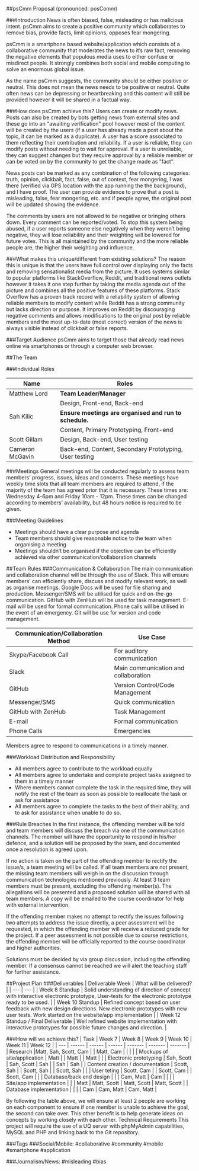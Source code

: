 ##psCmm Proposal (pronounced: posComm)

###Introduction
News is often biased, false, misleading or has malicious intent. psCmm aims to create a positive community which collaborates to remove bias, provide facts, limit opinions, opposes fear mongering. 

psCmm is a smartphone based website/application which consists of a collaborative community that moderates the news to it’s raw fact, removing the negative elements that populous media uses to either confuse or misdirect people. It strongly combines both social and mobile computing to solve an enormous global issue. 

As the name psCmm suggests, the community should be either positive or neutral. This does not mean the news needs to be positive or neutral. Quite often news can be depressing or heartbreaking and this content will still be provided however it will be shared in a factual way.

###How does psCmm achieve this?
Users can create or modify news. Posts can also be created by bots getting news from external sites and these go into an "awaiting verification" pool however most of the content will be created by the users (if a user has already made a post about the topic, it can be marked as a duplicate). A user has a score associated to them reflecting their contribution and reliability. If a user is reliable, they can modify posts without needing to wait for approval. If a user is unreliable, they can suggest changes but they require approval by a reliable member or can be voted on by the community to get the change made as "fact".

News posts can be marked as any combination of the following categories: truth, opinion, clickbait, fact, false, out of context, fear mongering, I was there (verified via GPS location with the app running the the background), and I have proof. The user can provide evidence to prove that a post is misleading, false, fear mongering, etc. and if people agree, the original post will be updated showing the evidence.

The comments by users are not allowed to be negative or bringing others down. Every comment can be reported/voted. To stop this system being abused, if a user reports someone else negatively when they weren’t being negative, they will lose reliability and their weighting will be lowered for future votes. This is all maintained by the community and the more reliable people are, the higher their weighting and influence.

###What makes this unique/different from existing solutions?
The reason this is unique is that the users have full control over displaying only the facts and removing sensationalist media from the picture. It uses systems similar to popular platforms like StackOverflow, Reddit, and traditional news outlets however it takes it one step further by taking the media agenda out of the picture and combines all the positive features of these platforms. Stack Overflow has a proven track record with a reliability system of allowing reliable members to modify content while Reddit has a strong community but lacks direction or purpose. It improves on Reddit by discouraging negative comments and allows modifications to the original post by reliable members and the most up-to-date (most correct) version of the news is always visible instead of clickbait or false reports.


###Target Audience
psCmm aims to target those that already read news online via smartphones or through a computer web browser. 

##The Team

###Individual Roles

| Name | Roles |
| ------------- | ------------- |
| Matthew Lord | **Team Leader/Manager** |
| | Design, Front-end, Back-end |
| Sah Kilic | **Ensure meetings are organised and run to schedule.** |
| | Content, Primary Prototyping, Front-end |
| Scott Gillam | Design, Back-end, User testing |
| Cameron McGavin | Back-end, Content, Secondary Prototyping, User testing


###Meetings
General meetings will be conducted regularly to assess team members’ progress, issues, ideas and concerns. These meetings have weekly time slots that all team members are required to attend, if the majority of the team has agreed prior that it is necessary. These times are: Wednesday 4-6pm and Friday 10am - 12pm. These times can be changed according to members’ availability, but 48 hours notice is required to be given.

###Meeting Guidelines 
- Meetings should have a clear purpose and agenda
- Team members should give reasonable notice to the team when organising a meeting
- Meetings shouldn’t be organised if the objective can be efficiently achieved via other communication/collaboration channels 

##Team Rules
###Communication & Collaboration
The main communication and collaboration channel will be through the use of Slack. This will ensure members’ can efficiently share, discuss and modify relevant work, as well as organise meetings. Google Docs will be used for file sharing and production.  Messenger/SMS will be utilised for quick and on-the-go communication. GitHub with ZenHub will be used for task management. E-mail will be used for formal communication. Phone calls will be utilised in the event of an emergency. Git will be use for version and code management.

| Communication/Collaboration Method | Use Case | 
| --- | --- |
| Skype/Facebook Call | For auditory communication |
| Slack | Main communication and collaboration |
| GitHub | Version Control/Code Management |
| Messenger/SMS | Quick communication |
| GitHub with ZenHub | Task Management |
| E-mail | Formal communication | 
| Phone Calls | Emergencies |

Members agree to respond to communications in a timely manner.

###Workload Distribution and Responsibility
- All members agree to contribute to the workload equally
- All members agree to undertake and complete project tasks assigned to them in a timely manner
- Where members cannot complete the task in the required time, they will notify the rest of the team as soon as possible to reallocate the task or ask for assistance
- All members agree to complete the tasks to the best of their ability, and to ask for assistance when unable to do so.

###Rule Breaches
In the first instance, the offending member will be told and team members will discuss the breach via one of the communication channels. The member will have the opportunity to respond in his/her defence, and a solution will be proposed by the team, and documented once a resolution is agreed upon.

If no action is taken on the part of the offending member to rectify the issue/s, a team meeting will be called. If all team members are not present, the missing team members will weigh in on the discussion through communication technologies mentioned previously. At least 3 team members must be present, excluding the offending member(s).  The allegations will be presented and a proposed solution will be shared with all team members. A copy will be emailed to the course coordinator for help with external intervention.

If the offending member makes no attempt to rectify the issues following two attempts to address the issue directly, a peer assessment will be requested, in which the offending member will receive a reduced grade for the project. If a peer assessment is not possible due to course restrictions, the offending member will be officially reported to the course coordinator and higher authorities.

Solutions must be decided by via group discussion, including the offending member. If a consensus cannot be reached we will alert the teaching staff for further assistance.

##Project Plan
###Deliverables
| Deliverable Week | What will be delivered? | 
| --- | --- |
| Week 8 Standup | Solid understanding of direction of concept with interactive electronic prototype, User-tests for the electronic prototype ready to be used. |
| Week 10 Standup | Refined concept based on user feedback with new design directions. New electronic prototypes with new user tests. Work started on the website/app implementation |
| Week 12 Standup / Final Deliverable | Well refined website implementation with interactive prototypes for possible future changes and direction. |

###How will we achieve this?
| Task | Week 7 | Week 8 | Week 9 | Week 10 | Week 11 | Week 12 |
| ---  | ------ | ------ | ------ | ------- | ------- | ------- |
| Research |Matt, Sah, Scott, Cam | | Matt, Cam | | | |
| Mockups of site/application | Matt | | Matt | | Matt | |
| Electronic prototyping | Sah, Scott | Sah, Scott | Sah | | Sah | Sah |
| Content creation / documentation | Scott, Sah | | Scott, Sah | | Scott, Sah | |
| User teting | Scott, Cam | | Scott, Cam | | Scott, Cam | |
| Database/back end design | | | Cam, Matt | Cam | | |
| Site/app implementation | | | Matt | Matt, Scott | Matt, Scott | Matt, Scott |
| Database implementation | | | | Cam |	Cam, Matt | Cam, Matt |

By following the table above, we will ensure at least 2 people are working on each component to ensure if one member is unable to achieve the goal, the second can take over. This other benefit is to help generate ideas on concepts by working closely with each other.
Technical Requirements
This project will require the use of a UQ server with phpMyAdmin capabilities, MySQL and PHP and linking back to the Git repository.

###Tags
###Social/Mobile:
\#collaborative
\#community
\#mobile
\#smartphone
\#application

###Journalism/News:
\#misleading
\#bias 
